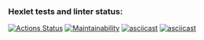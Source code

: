 ### Hexlet tests and linter status:
[![Actions Status](https://github.com/Fortik1/frontend-project-44/workflows/hexlet-check/badge.svg)](https://github.com/Fortik1/frontend-project-44/actions)
[![Maintainability](https://api.codeclimate.com/v1/badges/cbc148a2c045c152f285/maintainability)](https://codeclimate.com/github/Fortik1/brain-games/maintainability)
[![asciicast](https://asciinema.org/a/Q3nQu534PCP3QROLFOCgbD7zJ.svg)](https://asciinema.org/a/Q3nQu534PCP3QROLFOCgbD7zJ)
[![asciicast](https://asciinema.org/a/hk9zIoJJqTgVFLlpyY8SSm0M3.svg)](https://asciinema.org/a/hk9zIoJJqTgVFLlpyY8SSm0M3)

